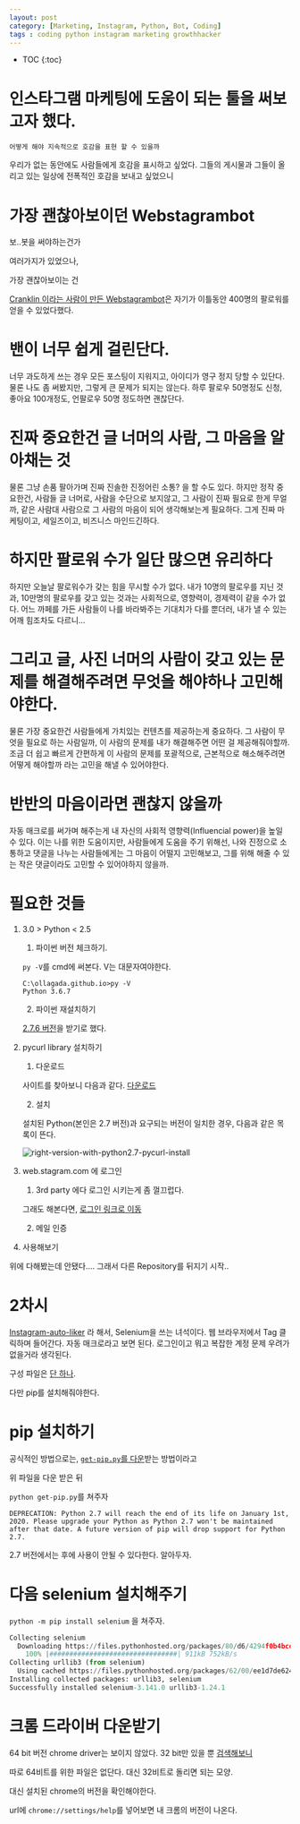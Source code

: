 ```yaml
---
layout: post
category: [Marketing, Instagram, Python, Bot, Coding]
tags : coding python instagram marketing growthhacker
---
```


* TOC
{:toc}


# 인스타그램 마케팅에 도움이 되는 툴을 써보고자 했다.

`어떻게 해야 지속적으로 호감을 표현 할 수 있을까`

우리가 없는 동안에도 사람들에게 호감을 표시하고 싶었다.
그들의 게시물과 그들이 올리고 있는 일상에 전폭적인 호감을 보내고 싶었으니

# 가장 괜찮아보이던 Webstagrambot

보..봇을 써야하는건가

여러가지가 있었으나,

가장 괜찮아보이는 건

[Cranklin 이라는 사람이 만든 Webstagrambot](https://github.com/cranklin/Instagram-Bot/blob/master/webstagrambot.py)은 자기가 이틀동안 400명의 팔로워를 얻을 수 있었다했다.

# 밴이 너무 쉽게 걸린단다.

너무 과도하게 쓰는 경우
모든 포스팅이 지워지고, 아이디가 영구 정지 당할 수 있단다.
물론 나도 좀 써봤지만, 그렇게 큰 문제가 되지는 않는다.
하루 팔로우 50명정도 신청, 좋아요 100개정도, 언팔로우 50명 정도하면 괜찮단다.

# 진짜 중요한건 글 너머의 사람, 그 마음을 알아채는 것

물론 그냥 손품 팔아가며
진짜 진솔한 진정어린 소통? 을 할 수도 있다.
하지만 정작 중요한건, 사람들 글 너머로, 사람을 수단으로 보지않고, 그 사람이 진짜 필요로 한게 무얼까, 같은 사람대 사람으로 그 사람의 마음이 되어 생각해보는게 필요하다.
그게 진짜 마케팅이고, 세일즈이고, 비즈니스 마인드긴하다.

# 하지만 팔로워 수가 일단 많으면 유리하다

하지만 오늘날 팔로워수가 갖는 힘을 무시할 수가 없다.
내가 10명의 팔로우를 지닌 것과, 10만명의 팔로우를 갖고 있는 것과는
사회적으로, 영향력이, 경제력이 같을 수가 없다.
어느 까페를 가든 사람들이 나를 바라봐주는 기대치가 다를 뿐더러, 내가 낼 수 있는 어깨 힘조차도 다르니...

# 그리고 글, 사진 너머의 사람이 갖고 있는 문제를 해결해주려면 무엇을 해야하나 고민해야한다.

물론 가장 중요한건 사람들에게 가치있는 컨텐츠를 제공하는게 중요하다.
그 사람이 무엇을 필요로 하는 사람일까, 이 사람의 문제를 내가 해결해주면 어떤 걸 제공해줘야할까. 조금 더 쉽고 빠르게 간편하게 이 사람의 문제를 포괄적으로, 근본적으로 해소해주려면 어떻게 해야할까 라는 고민을 해낼 수 있어야한다.

# 반반의 마음이라면 괜찮지 않을까

자동 매크로를 써가며 해주는게 내 자신의 사회적 영향력(Influencial power)을 높일 수 있다. 이는 나를 위한 도움이지만, 사람들에게 도움을 주기 위해선, 나와 진정으로 소통하고 댓글을 나누는 사람들에게는 그 마음이 어떨지 고민해보고, 그를 위해 해줄 수 있는 작은 댓글이라도 고민할 수 있어야하지 않을까.


# 필요한 것들

1.  3.0 > Python < 2.5

    1) 파이썬 버전 체크하기.
    
    `py -V`를 cmd에 써본다. V는 대문자여야한다.

    ```git bash
    C:\ollagada.github.io>py -V
    Python 3.6.7
    ```
    2) 파이썬 재설치하기

    [2.7.6 버전](https://www.python.org/downloads/release/python-2716/)을 받기로 했다.
    

2. pycurl library 설치하기

    1) 다운로드
    
    사이트를 찾아보니 다음과 같다.
    [다운로드](http://pycurl.sourceforge.net/download/pycurl-7.19.5.3/pycurl-7.19.5.3.win-amd64-py2.7.exe)
    
    2) 설치
    
    설치된 Python(본인은 2.7 버전)과 요구되는 버전이 일치한 경우, 다음과 같은 목록이 뜬다.
    
    ![right-version-with-python2.7-pycurl-install](https://user-images.githubusercontent.com/35059428/56262282-9cd3ad80-6110-11e9-9805-2fc5e5a94015.png)


3. web.stagram.com 에 로그인

    1) 3rd party 에다 로그인 시키는게 좀 껄끄럽다.
    
    그래도 해본다면, [로그인 링크로 이동](https://websta.zendesk.com/hc/en-us/signin?return_to=https%3A%2F%2Fwebsta.zendesk.com%2Fhc%2Fen-us%2Frequests%2Fnew&locale=en-us)

    2) 메일 인증

4. 사용해보기

    
위에 다해봤는데 안됐다.... 그래서 다른 Repository를 뒤지기 시작..

# 2차시

[Instagram-auto-liker](https://github.com/sameerkumar18/Instagram-Auto-Liker) 라 해서, Selenium을 쓰는 녀석이다.
웹 브라우저에서 Tag 클릭하며 들어간다.
자동 매크로라고 보면 된다.
로그인이고 뭐고 복잡한 계정 문제 우려가 없을거라 생각된다.

구성 파일은 [단 하나](https://github.com/sameerkumar18/Instagram-Auto-Liker).

다만 pip를 설치해줘야한다.

# pip 설치하기

공식적인 방법으로는, [`get-pip.py`를 다운](https://bootstrap.pypa.io/get-pip.py)받는 방법이라고

위 파일을 다운 받은 뒤

`python get-pip.py`를 쳐주자
```
DEPRECATION: Python 2.7 will reach the end of its life on January 1st, 2020. Please upgrade your Python as Python 2.7 won't be maintained after that date. A future version of pip will drop support for Python 2.7.
```

2.7 버전에서는 후에 사용이 안될 수 있다한다. 알아두자.

# 다음 selenium 설치해주기

`python -m pip install selenium`
을 쳐주자.

```python
Collecting selenium
  Downloading https://files.pythonhosted.org/packages/80/d6/4294f0b4bce4de0abf13e17190289f9d0613b0a44e5dd6a7f5ca98459853/selenium-3.141.0-py2.py3-none-any.whl (904kB)
    100% |################################| 911kB 752kB/s
Collecting urllib3 (from selenium)
  Using cached https://files.pythonhosted.org/packages/62/00/ee1d7de624db8ba7090d1226aebefab96a2c71cd5cfa7629d6ad3f61b79e/urllib3-1.24.1-py2.py3-none-any.whl
Installing collected packages: urllib3, selenium
Successfully installed selenium-3.141.0 urllib3-1.24.1
```


# 크롬 드라이버 다운받기

64 bit 버전 chrome driver는 보이지 않았다.
32 bit만 있을 뿐
[검색해보니](https://stackoverflow.com/questions/23081507/where-to-find-64-bit-version-of-chromedriver-exe-for-selenium-webdriver#answer-43802135)

따로 64비트를 위한 파일은 없단다. 대신 32비트로 돌리면 되는 모양.

대신 설치된 chrome의 버전을 확인해야한다.

url에 `chrome://settings/help`를 넣어보면 내 크롬의 버전이 나온다.


